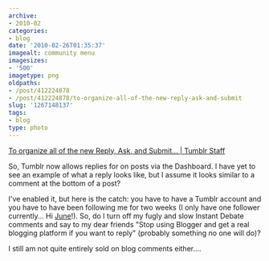 ```yaml
---
archive:
- 2010-02
categories:
- blog
date: '2010-02-26T01:35:37'
imagealt: community menu
imagesizes:
- '500'
imagetype: png
oldpaths:
- /post/412224878
- /post/412224878/to-organize-all-of-the-new-reply-ask-and-submit
slug: '1267148137'
tags:
- blog
type: photo
---
```


[To organize all of the new Reply, Ask, and Submit... | Tumblr Staff][1]

So, Tumblr now allows replies for on posts via the Dashboard.  I have yet
to see an example of what a reply looks like, but I assume it looks
similar to a comment at the bottom of a post?

I've enabled it, but here is the catch: you have to have a Tumblr account
and you have to have been following me for two weeks (I only have one
follower currently... Hi [June][2]!).  So, do I turn off my fugly and slow
Instant Debate comments and say to my dear friends "Stop using Blogger and
get a real blogging platform if you want to reply" (probably something no
one will do)?

I still am not quite entirely sold on blog comments either....

[1]: http://staff.tumblr.com/post/411809675/community-menu
[2]: http://exploratisserie.com/
